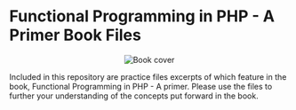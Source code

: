 # Functional Programming in PHP - A Primer Book Files

<p align="center">
    <img
        alt="Book cover" 
        src="https://github.com/ace411/fp-php-book/tree/master/img/cover-2.jpg" />
</p>

Included in this repository are practice files excerpts of which feature in the book, Functional Programming in PHP - A primer. Please use the files to further your understanding of the concepts put forward in the book.